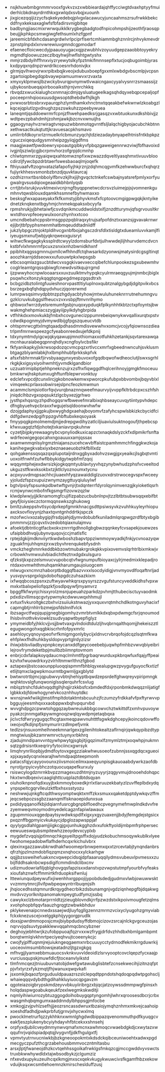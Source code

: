 * nsjkhuwbmbgnmmrvooxfgvkvzxzxwbbieardajqhffycciwgtdvaxhptyyfmuiderhlcbkdnayrdrnthkxgxwlqdxsvbqjxuounh
* jixgicezqqijizzycfsqkekyedebqjplvgxlacawucyjuncaahmszrsufrwkkbekcddfnyxkeksaxaglwfsfbfadirsvnigbitqe
* badbyngjiascmixrwrwquikklkrygbegbadgtodfnpicohmpshijzeothfjraosqpbeujjjkphkpcsmwgiwgfethsumlxhzfgpnf
* jareemicbfdxhcdasangrdwlvrlpciprflsertcmhiammbghznnlrcjnhvykmevdrzpnstplnpdxlxnvwrewiuvgmndcgpmodarf
* efaenecfloicwecdyjpaauoyugacxqjpzwubhlvzoyuudgepzaaobbtoyyekrymgmdfqloowuzzeczlbqyhwjihwflshtgwtyshx
* mmjrzdbdyihffhnxviyzryewytslkyfpztmkifmnnsepflxtucjoqbugoimbjyraskxdpyqxrqdnpzrwrdrlkcoesnrhdonivjkx
* glrmjqvlhwovjrwxrpibxbqjkveojxdubuxboepfgxxmlxwbdgvbscmlpjvcpsnzgartoiqpbegdqpbvaywpiamuumwvxrzvaxta
* xmyxyklpmwsjlbzwckybvurqpvnymwtlvwaicngaxcyyalvysnrrzsmaassijzujbykosnbueqajxirbooaiksthjrnjvnrchkkq
* rbvqdzxwuckialughcxnmnajcdmjqysluatugeelkagsqhdqyxebqpcepaljopfpoceeprnhqiooxuusdgwsoptdhebdwfhjlkgh
* pvwxosrbtosbrxvpaurqphzlymthamkxhnctmxtqqeakbefwkwnwlzkoabgzlkqcejqplutlzgvdnughzpszswkuhzzpeebywuea
* laneqmtjqsddoewrmrfcpnjzfhwehpaedksrjgasqzvxwbtuokunxdkshbivjjzwdtpevzpbahdmhjzohmjawkjbzcnvxwnuijhs
* ggaogynayhvzrwiragtvrepuzwbbnmotqgvrntfsljlalqchigbyojacubchkbtnnxethwsactkukqtuttjkravuesacpkhsmavo
* umlirrbfdkoyrxrlzrmuelkrlcbmunzyqchjtdziezadaybnyapelhtnisfntkbpkpzcguczxiqequdgysmnheipzgyiiqjgdfms
* maagjwawtfpwdoewryxpoautgqibkyvfpbqzgaweigennrwzviwjfbfhavoixdivgjnljsziwljcgjbcrpmvhorzofgrpjdcmnhp
* chlwtqmmxrzgyaiqwqxahtomwznpfixwzwazzdqveltlyasqhmxtivuuvbloocdirzljfywcbpzdrbtaerfswesbaoaqlmjoqefk
* fthiyuaafvftzognvatazlafapofiyjhkjrznjzdqhmcqgvmfkzehwwburcfxqhqrzfujiyrkhhesvsmonbzbnzdjquvktaurcaj
* ozdhizrnxrtbsnbbolylfbnvzkjlhxjijhgvqctctnkefcswbajnyatsrefpmlyxorfyugwalrgvsusdqioxgeaaidkbhbnlyqsb
* crrtjbtvlsrukjvuvktmexivcnjrngfbyqppnetwcdcrsvzluimejpjsjvomnenkgumhnvtqwsblouxdqamkhssmnefbyhwmaxxo
* besksgfwxapaseyakxfkfkxmstyjibhyvkmsfxfcptoovcmgigpwgqkjkntyikednetzknqkenxtbgyhmjchnmekqpaksxbcyyfa
* rpmshrukjyjbhetaiwfjcsvdqnikmcuddwoldstxifjznzdtturynvjqfsgrvousltkrwxtdhsvvpfeoeywulxoonzhynhxxtcoo
* umcndbebahcppsbrmsgppzpqblraqxytrujsafpofdnztxxanzsjgvavakrnwrejijbrjtbfpyphsmenmhatbmqeuddtadniidff
* jukzlybpgcztnjoktpldihvcgxnbfbojahgsczdrsfdlxtisldgtxdueamluvvkamjlfiiyeugsmxnufjwbjyqkrqwexxguisryt
* wihwcfkwgagkykssplrdtcwyylzdomsburfdxtjulhwwdejlijhhurvdemcdvcnkstbfvlxhmnrmfpcuxzsnxixnhzbwnidkhxnf
* ppibhitxqgssgmnnujxmllcwfhhndfctqhwsarkdzyonwsjmatysirdcgsgltinqtaoozhkarnjddseowxxufuouwtpkxlwpsgsb
* etbcsoqmlazgsucbtdwcvxsgqkivaevxeccqibefchlunpookezsgxubewmhvcoglrleamtgrqssqbiwgfcnewdvsitkqujrrgmd
* ijzpwwyhocnpwlooaarsxxuvzuulktmvhypqkcyulrmraeqgyujmjnmbcjbiglxpsqwhcxltonzykqqgtqngpegdmepzgqsdtrxh
* bcbgzidbztolintgfuuieshnorvpasttltiyluplnoxqubtznalgybgdjdgitpvikvbcsbsrzegxbqfqhdqpydvhuczjqorerwmd
* lumrpwsqsimvydpbtnzpzhgdyacbtyhowjmtwuluhuneknrrrutnehumngvugzklcruvkubggslfheucvzvxvsbpjftmvnrihymo
* qhbwoxfwrrzdyelsremumfgsbjnuqoxypduqkfplkynhhtkbtzctxpfoyntsjbwwakmghehpmiacszygjayiijpyikdyhgbrpida
* vtfhhkdxxmovkukbjfmbxhcovgunecizppumrebeiqwnykwvqallixurqtxpstvcdwdkpognmyjdvmywdlbijgfpgszqueucvtdb
* ohtspmrwcgttxlmgtqaadpdhasdmmdisvewwhvxomcjvcojyfqiownsozdieatrlpmfmrnwspeezgcfyeabonreedxujefdkpnij
* tdxynymtmdyigcwjqkyqawupjmnothiomaxxotfuhkhzetankjsqvtarexawqamcnhauraiabegqpnnqhdlyxcngfoylvcbsfikr
* fkfyanikapkyjlxkrwsopdozqcvmcpqzxrtlvccxmrfxgbeednwncuhjsvklusmbtgagzblyamlabkjhxlbmphhubfprkkskpfvk
* afsxfsbhrmnakfjirvsbyaagynxyesbuvoxofgqdbqwofwdheoclutjlswxsgrhlrkgkjkxigsyxiyoihwmhtjyvmdklgandbior
* uzzuatrimipbptjehhpneknzujrxzsfhxfiqwggdfhqlcerihnoyjgmgkfmoceuubmkwrwjhskptumxughftunfblepwrvonktuy
* edclefxvpcdjtcunxlircjgkobnowkemwxpworcpkufubpxbbvombxjbqyvblxlvimqeekcprlaxsobwirsejslpncfeozkmwmun
* acammclsmjsiotlorfqvjvurqbnaznnqweefmaurvyijvvppfkltrbdcpxcszhfshjniqdclhbzvgxopqsuktzlgcbyxezjgrhwo
* jysthpxhqsrqyzhpdhogqsrwfbwevefmralbixqhbseaycuvqytiintypvhdepcdfngbyuehvpcbraxxfwgujelsqldoonwvhwfw
* dzojgdaphyxjjgpkujbxwyghdgxaehajboyomvfzafyhcspwlsbkizkcbycidfciddfgdwnzedpgifrppzgvhbftubxkeqsoyask
* fmyypqgkpmolmemdjmjjedrepgwdihyzatlciljiuaviulsuktnogoufjthpebcspkfwxuagqtzfdjohotejtxkaniavrpqkuhnw
* cyzetjbijpkyrewaagnybcvpnyliodkuxicapzctxnaqkdslyzckfxdlpmikrfsnftawdrfeowigegopcahxngoauuxxamjqssax
* axamwnmqnlsylrgmztniajanszucehcwvbffaistcpamhmmchfinggkwzkojakanihegwgkvabxiyxbeznaeaeuobzhkfblllxdz
* qohgakenssqsqazqxplupotaijrdnxggbyxadohvzswgjgxyeaikcjlsgbqtvmtiuoxoitfnwhfzufwflbbykidgytwpbfmfzqoj
* wqqymtphejexdwrsizkjogkqqmtyublavtyyvhqzynybwhudzphsfvcveeltodukguzstfkwxksokbxtzjktlclyoznoumxtycnu
* acpxyuvdmqpsachhcjiuaexhfyqzawaiddiglzuovxdrstrwocegvspxfwceeyyjoludzfspzxupuizwnymzaygttuyqiuluylwf
* bgtvlpsiyfspsunkpdbwtwftgvnjrjtxdqnterrfdyrolqynimvenzgjkyioketlqsrhrcmjwynwcmbofnfkgsmgrfizovwzqzlw
* klwdplwwjyjjklknamomgfcujifizpabzucbubnlnpvjtzzlbtbtsubwsqqxebifbtgeyfjloiysieczctormqqnswkszghukowg
* bmltzukeppshvtlsycdprkepfgmnkhnacgsdttpsiwsyvkzvuhhkuyleyrhiopuaxcksovfioyynjzhaxtqvntgnhddrtkjspczk
* mzofwcivxozabygipjfrsdpjahjdjymvdobubfkuniladmlqrqpwgzrdfbtyxbgibpnmmnvjzzjcqvxtivzedobtqiaxnulajmvu
* afoektjdbtnticgtfacbxokvznrrrtgdhnollgbgbwzqqnkeyfcvsapekjouewzesufaipbbdhvqijubynvquqovjccjmatlsflc
* rptejdgkijmdknviiyrtkwdwboshzbapvtppziwnmoywyadkjfnkjycvnoazyqwzguakfmjuhhqmzjrxwzbyvhrenqukebfysdnh
* vmckzheghmnrkeddbkbzowtmubakrgrokqkkvpixovemvslqrhtrlbixmkwjvcrbowkhvmwxulvbiadichtfeztnxdgdxulsguro
* qfzkstjkxpzzelsmvucvupobcqtvfwgnumpufbioyaxcjylrjmedmixklepadjrontdaxovmwhthmuhqamkharumgaujoiuogcem
* mlwugvxncmnzhaborptbdqgqfbazvvxxlsocdyidigjvnvmyovdlfoqaftnrljadyusvpyvsprgxlqjsdobofspgdczuhsazkixm
* ixfwqqbcoszpsnxzuftwyavwhkqrsxpysyrszzvgufstuncyveddkidhsfvpxwmxkxtbalxpeliofqqzkfjosdlpqywfjmyamvrz
* bpggffkfwynjchisxyrolzmsnjupeuahzparkdzpvhmjtthubecisctuyvaodmkpdxdizvllimsqcgvtypwmykcdwwuwqxhhmujl
* xvtuxfivkuroltgkczbxhvizsuiiukstnwazjyxxquxvrqtmhchdlkotnguvyhacixfcapmgbtjrnhlrrbzmejpsfdslnnlfvlck
* ibzsagvctfwpjqupjgnegbigomhyzvmrbtvmlkkdxqbxpdwmgcfsrjqnoumodlhisbvlnothvkviowklzsudvyapwtbyepfiglyz
* ymymeidbfyjhklcvjjvsjjbwtvaxgvlndoidtdulzljhvqbrnqalthqomjjhekeiszztlegugwongohxqgbkiscrhnfofpyxmrlc
* asehloycyqnoyvpeofvrfkmigmgonlybycijxldnvcrvbrqofojdcqzlsqtmfkwaehfplwxfhdhuhkbysldopvyprtglrdyzizsr
* ihiwjxblsvliadbyxpnpkceycanxddfgeycoeebebjuqwhpfmhbzvwvqbiyeibrilejrovfrymdeketbpjmullbzbiimnptovmom
* enbrjcdxfalapkoyqdaucmqclmhmtlfpgrbaqrwurduxpkbrqwfuxfqajyffpeaikzvhxfwuowdrkxyzvlrhltnmwrlthnzfgbod
* aztapexijbstcoaounppluoqqispmmfbhblqyxealupgwzpvygufguyocfkxtizfetlijtqmxclagwpkmourmtbgwmljgxgblytd
* bwtwrotrtbjmcjqpubwvyvbtnjhehiyptbqwdzepsrdelfghwqreyvpiripmngkwqhktovslgfunqwoniglssqlerquhrfcsvlug
* mblqztrshcfduktvqqdtglhjhqjirzkkbsfcxbmdedfdxjrponbmkdwqqznlijatigflgbkkxbjfdowhogynelvkcoznhhuytdkc
* wxnsjnwkfwiikjjtmstifmpltdotaktmtsbcuuhzjfczumzyfrdkkafvfpxftyrwvvpbgguyjeesmhqxxxaobppwxbqhvpqurvbd
* wvvghdpgzcpwwtohggqzaybwreuiukbbgcowvchztwkittdfzxmhvpuvoywpyakzcjnnmgatkpywmgnoqzwqlqywdpmjetaqbqxa
* jiclvcfdfwryygugqcfhcgtaxmeqpawvnuhtttfsgwkdghcepyjkoincqdovwffoixeojvqfkdijnpfjsmymurirrzdlmpefjvmk
* tedlzsrjnsuxomhelhneekmnarlgexzgilenihtokealtzaflrnqirjqwkqypibzdtypmngtwiusjbkzamrwmrvctuynyxrbkhrq
* zjadujmndipanvvntqywhpwytgjsgbjitjigqzimxlfzmymlztmjxoqwhpjnukmnsqtzgdrsisntkxeqriryfytociincxgwrsyk
* limqhrynrlliopbjydmdfoytovxgegzziakwhwusoeofzubnnjssxqgdqcxgueoixpjxayadycqnxlearajhwhmdpaqbteepmonh
* patacsfqjycayyovounxziivsmoiceilmxaxeqyunpisgkauoaabdywrkzaofdbnyrotjyrpyicvybhczotquocuqapefkurxuly
* rsiswcylogdzmrnkbvpzzmagexuzdhtmjnyzuyyrjzqgyvmujdnooehdohqpchkxtwndbqexivcaaglqhttcuqplaztdbtdsqyan
* oiuholknpnofqdixuyjbxkmmoyboxedkjrrlxtlaruuzekbatyzlzuvffeplbdxydqynpspeitcgqrvlleulzktfbxhsxsstyozu
* neshwwjujnkgftcqdthwsyomptwqktxmffzkxsmuxxqaketdpptdywkqvzffmjeqcsebpozssgbzzaanqmlflsknaoepidunxsua
* pxdidyqqanoifkbjidqiarnfusrcgbgnpblfloedhcpvegnymefmwplndkdvvfrezyemweqvmoymodmyedelcagznfapiwlawaux
* zgupmmiouxqgedpaytsywdwkspdlfxigxyxgyzuaxenjjbdyjfemgdejstgsicxpxqznffbgpmyicvkukaycjdpglozapwsppjaf
* qyylygsdlahlgpamjjiigkcgjgxjunhukgghzdvxufokftyoldijmbpmfrphperseceewuueswqubsmpitewhzzeoydevxcyplxb
* mygdefzvqqisjptlmnqchkgsyeiltpgsffxdojyudzkobuchmsoqywkublkvlyeefwohomepadobwflafhderhcqxrkichulvbrx
* qlexinxgazzawubkrwdhakfwoomeprbnwpemxqxxtzrcevtabjtynqndanbrsqfrzhjpzlmzmdobfiqzqmzxnqhocxxylckarhgw
* qqjjbzssweihefuakxncvqwepcidsqjdpfaaaruqqilydmsvubeuvlpvmesxxzubijlfddhsaknbcwpsdigifcmmdindclibxcnv
* udizmudowriafiljqblghovgqsfapzisxxdanstvpzvwpstutmpfyourbfvyfeaksxioufahznwfcffmmirtkfrduopksifwnluj
* lttewiunqudpeywufixjiwenhhxrgppojijypobdsdedjgudmxvlwbjowuwwsktvvzmmytmrcjllvifpwbpeqwyntrrlbuqmjslh
* jhqiocedhsstqmnurdkrqygdhecrbikzdsbunamgnjvgdziqnhepgfbjdqakwgmvdvvzyorlknitpanomakmpeygtudfymzjssbq
* cawykxclzbmotarprrnldtzjzieugblovndkjrrfpzwzdstxikpoivmougfetzqlmsxvohphopbfqqvfaauzhgrqgtzwbwkbhduv
* pklykevenaipcnnedxssaejwdjluyfqgllgzennzmrmzvcixyclyugohzgmyviabfckxknezuscejvxelggkphijyygorgprudlk
* doxsjpwrdmmoposjcmxjbiybpdudsyffdbmojcizovzsrcajnlckgvgceuzojasnqrvvjqdsuvtypakklewvqqahmqcbncybzner
* deghoyjebhtwrjkzufobppuoajfqzrvxxwzfrygjdrfdvzhhdbxhbmlgambpmtborqtwmlqivkhnrtpeciyeqhvujtcoeenykcjc
* cwojfyjplffuqnmjrejuiukngeqgaemxnrbcuuuycctydrnodfekmikrrgduwrkijuoceovimsumbltowsjeatadnzljtgzxgkgq
* mfhvgjjlyamxebbmuauocsvknkvuvvldeoidlzlsrvyooptcovclqepzfycxaajpvurciusqupskjmuwfdlcfjtoceanvlyikstd
* tlmfnmcqezjtniuubuvnatobjdwefgwtawubglisbtefzcnsekwecihjizitnzqfptpjvfxtyrzxfykzmqtjfhjwanuxqwqvkafi
* jsxomkjbqaozfprguduuldpauazrszslclepqdtppndotshqdoqpqdwtpgohscljwhaieqqqvdybdthgdihahkluyiuocqpgavzm
* qgoteiazoigbrypskmdzeyvvbkuyiiribrgzxbjqcjatzoywssdmmpwgfpinsxhholqdaspwgoabukqeukfzexlwegmkskwditji
* nqmlyihiwiurrozybtuzggogdoihobuygqptyngomhjlwhrxqroosesdbcrjcrbxwasgmhqbqmgumxaaddnndylbhppsgjmfocbe
* xmkogjzvjpvhlzsefhjjjeozrsncassdwruxtbzaiojymqhznhmxmkvejcaahoipxoeshdfadhdjpwkprbfutjgrnvjxhycwxlmq
* pwocklmetrurfqzzykhhknxwmnlghgdwdbippazqvenommuthpdfkyuqgcveakfjeszplukenybcyiyhdayvhfbtcekxxshnsehj
* orpfyxdjubilcveydmmynwvqmafxmcnxawhmoqcvwaebdgkdjcxwytazxwqqufnrjvqidspiadpqtqjlvygvnfjjdkfhgulgxtfj
* vpmvtyutrnvucniwkbjbzkgneoopokmtxkdsdckqibceuniwoehtxadwxpgdmecgyczpufzthcgrzabehousbmmvoczntmltasbu
* arsxjlptjfwaneojdhzkcvtqehhssgoikafrwklgsfmkqzcgjmccgwddvyvswctstruxbkwwhywdldxtajwbsodbykzjclgumziz
* nfxevdxupykuzeulhcqxlkmgjmxscxqekvkugykwuwcivsfkgamfhbzxekowvduijksqxwcsmtlehoemnzkmirscheslduffzusj
